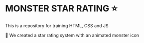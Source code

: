 # MONSTER STAR RATING ⭐
This is a repository for training HTML, CSS and JS

👾 We created a star rating system with an animated monster icon
